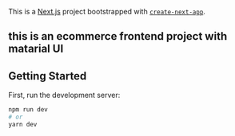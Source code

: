This is a [Next.js](https://nextjs.org/) project bootstrapped with [`create-next-app`](https://github.com/vercel/next.js/tree/canary/packages/create-next-app).
## this is an ecommerce frontend project with matarial UI
## Getting Started

First, run the development server:

```bash
npm run dev
# or
yarn dev
```


